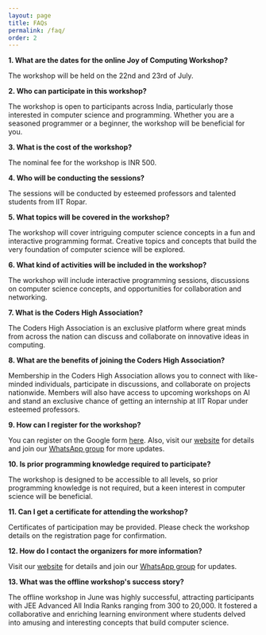 ```yaml
---
layout: page
title: FAQs
permalink: /faq/
order: 2
---
```


**1. What are the dates for the online Joy of Computing Workshop?**


The workshop will be held on the 22nd and 23rd of July.

**2. Who can participate in this workshop?**


The workshop is open to participants across India, particularly those interested in computer science and programming. Whether you are a seasoned programmer or a beginner, the workshop will be beneficial for you.

**3. What is the cost of the workshop?**


The nominal fee for the workshop is INR 500.

**4. Who will be conducting the sessions?**


The sessions will be conducted by esteemed professors and talented students from IIT Ropar.

**5. What topics will be covered in the workshop?**


The workshop will cover intriguing computer science concepts in a fun and interactive programming format. Creative topics and concepts that build the very foundation of computer science will be explored.

**6. What kind of activities will be included in the workshop?**


The workshop will include interactive programming sessions, discussions on computer science concepts, and opportunities for collaboration and networking.

**7. What is the Coders High Association?**


The Coders High Association is an exclusive platform where great minds from across the nation can discuss and collaborate on innovative ideas in computing.

**8. What are the benefits of joining the Coders High Association?**


Membership in the Coders High Association allows you to connect with like-minded individuals, participate in discussions, and collaborate on projects nationwide. Members will also have access to upcoming workshops on AI and stand an exclusive chance of getting an internship at IIT Ropar under esteemed professors.

**9. How can I register for the workshop?**


You can register on the Google form [here](http://bit.ly/JOC_Registration). Also, visit our [website](http://bit.ly/JOC_Website) for details and join our [WhatsApp group](http://bit.ly/JOC_Registration) for more updates.

**10. Is prior programming knowledge required to participate?**


The workshop is designed to be accessible to all levels, so prior programming knowledge is not required, but a keen interest in computer science will be beneficial.

**11. Can I get a certificate for attending the workshop?**


Certificates of participation may be provided. Please check the workshop details on the registration page for confirmation.

**12. How do I contact the organizers for more information?**


Visit our [website](http://bit.ly/JOC_Website) for details and join our [WhatsApp group](http://bit.ly/JOC_Registration) for updates.

**13. What was the offline workshop's success story?**


The offline workshop in June was highly successful, attracting participants with JEE Advanced All India Ranks ranging from 300 to 20,000. It fostered a collaborative and enriching learning environment where students delved into amusing and interesting concepts that build computer science.


